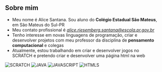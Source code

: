 ## Sobre mim ##
- Meu nome é Alice Santana. Sou aluno do **Colégio Estadual São Mateus**, em São Mateus do Sul-PR  
- Meu contato profissional é *alice.riesemberg.santana@escola.pr.gov.br*
- Tenho interesse em novas  linguagens de programação, criar e desenvolver projetos com meu professor da disciplina de **pensamento  computacional** e colegas
- Atualmente, estou trabalhando em criar e desenvolver jogos no SCRATCH  e pretendo criar  e  desenvolver uma página html na web

![SCRATCH](https://img.shields.io/badge/Scratch-4D97FF?style=for-the-badge&logo=Scratch&logoColor=white)
![JAVA](https://img.shields.io/badge/Java-ED8B00?style=for-the-badge&logo=java&logoColor=white)
![JAVASCRIPT](https://img.shields.io/badge/JavaScript-323330?style=for-the-badge&logo=javascript&logoColor=F7DF1E)
![HTMLS](https://img.shields.io/badge/HTML5-E34F26?style=for-the-badge&logo=html5&logoColor=white)
